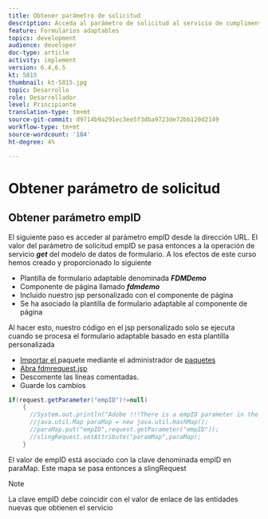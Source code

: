 ```yaml
---
title: Obtener parámetro de solicitud
description: Acceda al parámetro de solicitud al servicio de cumplimentación previa de un modelo de datos de formulario
feature: Formularios adaptables
topics: development
audience: developer
doc-type: article
activity: implement
version: 6.4,6.5
kt: 5815
thumbnail: kt-5815.jpg
topic: Desarrollo
role: Desarrollador
level: Principiante
translation-type: tm+mt
source-git-commit: d9714b9a291ec3ee5f3dba9723de72bb120d2149
workflow-type: tm+mt
source-wordcount: '184'
ht-degree: 4%

---
```


# Obtener parámetro de solicitud

## Obtener parámetro empID

El siguiente paso es acceder al parámetro empID desde la dirección URL. El valor del parámetro de solicitud empID se pasa entonces a la operación de servicio **_get_** del modelo de datos de formulario.
A los efectos de este curso hemos creado y proporcionado lo siguiente

* Plantilla de formulario adaptable denominada **_FDMDemo_**
* Componente de página llamado **_fdmdemo_**
* Incluido nuestro jsp personalizado con el componente de página
* Se ha asociado la plantilla de formulario adaptable al componente de página

Al hacer esto, nuestro código en el jsp personalizado solo se ejecuta cuando se procesa el formulario adaptable basado en esta plantilla personalizada

* [Importar el ](assets/template-page-component.zip) paquete mediante el administrador de  [paquetes](http://localhost:4502/crx/packmgr/index.jsp)
* [Abra fdmrequest.jsp](http://localhost:4502/crx/de/index.jsp#/apps/fdmdemo/component/page/fdmdemo/fdmrequest.jsp)
* Descomente las líneas comentadas.
* Guarde los cambios

```java
if(request.getParameter("empID")!=null)
    {
      //System.out.println("Adobe !!!There is a empID parameter in the request "+request.getParameter("empID"));
      //java.util.Map paraMap = new java.util.HashMap();
      //paraMap.put("empID",request.getParameter("empID"));
      //slingRequest.setAttribute("paramMap",paraMap);
    }
```

El valor de empID está asociado con la clave denominada empID en paraMap. Este mapa se pasa entonces a slingRequest

>[!NOTE]
>
>La clave empID debe coincidir con el valor de enlace de las entidades nuevas que obtienen el servicio
